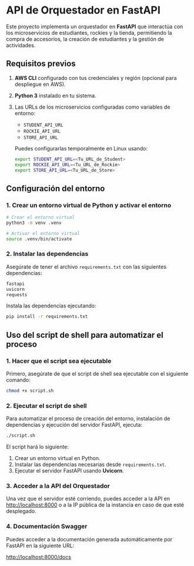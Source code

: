 # API de Orquestador en FastAPI

Este proyecto implementa un orquestador en **FastAPI** que interactúa con los microservicios de estudiantes, rockies y la tienda, permitiendo la compra de accesorios, la creación de estudiantes y la gestión de actividades.

## Requisitos previos

1. **AWS CLI** configurado con tus credenciales y región (opcional para despliegue en AWS).
2. **Python 3** instalado en tu sistema.
3. Las URLs de los microservicios configuradas como variables de entorno:
   - `STUDENT_API_URL`
   - `ROCKIE_API_URL`
   - `STORE_API_URL`

   Puedes configurarlas temporalmente en Linux usando:

   ```bash
   export STUDENT_API_URL=<Tu_URL_de_Student>
   export ROCKIE_API_URL=<Tu_URL_de_Rockie>
   export STORE_API_URL=<Tu_URL_de_Store>
   ```

## Configuración del entorno

### 1. Crear un entorno virtual de Python y activar el entorno

```bash
# Crear el entorno virtual
python3 -m venv .venv

# Activar el entorno virtual
source .venv/bin/activate
```

### 2. Instalar las dependencias

Asegúrate de tener el archivo `requirements.txt` con las siguientes dependencias:

```txt
fastapi
uvicorn
requests
```

Instala las dependencias ejecutando:

```bash
pip install -r requirements.txt
```

## Uso del script de shell para automatizar el proceso

### 1. Hacer que el script sea ejecutable

Primero, asegúrate de que el script de shell sea ejecutable con el siguiente comando:

```bash
chmod +x script.sh
```

### 2. Ejecutar el script de shell

Para automatizar el proceso de creación del entorno, instalación de dependencias y ejecución del servidor FastAPI, ejecuta:

```bash
./script.sh
```

El script hará lo siguiente:

1. Crear un entorno virtual en Python.
2. Instalar las dependencias necesarias desde `requirements.txt`.
3. Ejecutar el servidor FastAPI usando **Uvicorn**.

### 3. Acceder a la API del Orquestador

Una vez que el servidor esté corriendo, puedes acceder a la API en [http://localhost:8000](http://localhost:8000) o a la IP pública de la instancia en caso de que esté desplegado.

### 4. Documentación Swagger

Puedes acceder a la documentación generada automáticamente por FastAPI en la siguiente URL:

[http://localhost:8000/docs](http://localhost:8000/docs)

